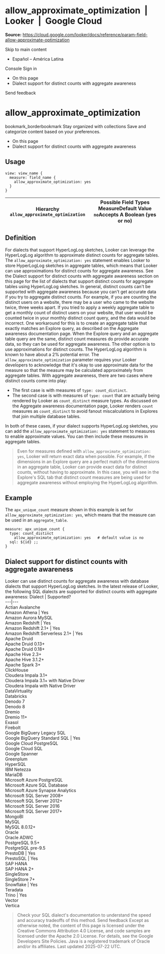 # allow_approximate_optimization  |  Looker  |  Google Cloud

**Source:** https://cloud.google.com/looker/docs/reference/param-field-allow-approximate-optimization

Skip to main content 
  * Español – América Latina

Console  Sign in


  * On this page
  * Dialect support for distinct counts with aggregate awareness




Send feedback 
#  allow_approximate_optimization
bookmark_borderbookmark Stay organized with collections  Save and categorize content based on your preferences. 
  * On this page
  * Dialect support for distinct counts with aggregate awareness


## Usage
```
view: view_name {
  measure: field_name {
    allow_approximate_optimization: yes 
  }
}

```

Hierarchy `allow_approximate_optimization` |  Possible Field Types MeasureDefault Value `no`Accepts A Boolean (yes or no)  
---|---  
## Definition
For dialects that support HyperLogLog sketches, Looker can leverage the HyperLogLog algorithm to approximate distinct counts for aggregate tables.
The `allow_approximate_optimization: yes` statement enables Looker to store HyperLogLog sketches in aggregate tables, which means that Looker can use approximations for distinct counts for aggregate awareness.
See the Dialect support for distinct counts with aggregate awareness section on this page for the list of dialects that support distinct counts for aggregate tables using HyperLogLog sketches.
In general, distinct counts can't be supported with aggregate awareness because you can't get accurate data if you try to aggregate distinct counts. For example, if you are counting the distinct users on a website, there may be a user who came to the website twice, three weeks apart. If you tried to apply a weekly aggregate table to get a monthly count of distinct users on your website, that user would be counted twice in your monthly distinct count query, and the data would be incorrect.
One workaround for this is to create an aggregate table that exactly matches an Explore query, as described on the Aggregate awareness documentation page. When the Explore query and an aggregate table query are the same, distinct count measures do provide accurate data, so they can be used for aggregate awareness.
The other option is to use approximations for distinct counts. The HyperLogLog algorithm is known to have about a 2% potential error. The `allow_approximate_optimization` parameter requires your Looker developers to acknowledge that it's okay to use approximate data for the measure so that the measure may be calculated approximately from aggregate tables.
With aggregate awareness, there are two cases where distinct counts come into play:
  * The first case is with measures of `type: count_distinct`.
  * The second case is with measures of `type: count` that are actually being rendered by Looker as `count_distinct` measure types. As discussed on the Aggregate awareness documentation page, Looker renders `count` measures as `count_distinct` to avoid fanout miscalculations in Explores that join multiple database tables.


In both of these cases, if your dialect supports HyperLogLog sketches, you can add the `allow_approximate_optimization: yes` statement to measures to enable approximate values. You can then include these measures in aggregate tables.
> Even for measures defined with `allow_approximate_optimization: yes`, Looker will return exact data when possible. For example, if the dimensions in an Explore query are a perfect match of the dimensions in an aggregate table, Looker can provide exact data for distinct counts, without having to approximate. In this case, you will see in the Explore's SQL tab that distinct count measures are being used for aggregate awareness without employing the HyperLogLog algorithm.
## Example
The `apx_unique_count` measure shown in this example is set for `allow_approximate_optimization: yes`, which means that the measure can be used in an `aggregate_table`.
```
measure: apx_unique_count {
  type: count_distinct
    allow_approximate_optimization: yes   # default value is no
  sql: ${id} ;;
}

```

## Dialect support for distinct counts with aggregate awareness
Looker can use distinct counts for aggregate awareness with database dialects that support HyperLogLog sketches. In the latest release of Looker, the following SQL dialects are supported for distinct counts with aggregate awareness:
Dialect | Supported?  
---|---  
Actian Avalanche  
Amazon Athena | Yes  
Amazon Aurora MySQL  
Amazon Redshift | Yes  
Amazon Redshift 2.1+ | Yes  
Amazon Redshift Serverless 2.1+ | Yes  
Apache Druid  
Apache Druid 0.13+  
Apache Druid 0.18+  
Apache Hive 2.3+  
Apache Hive 3.1.2+  
Apache Spark 3+  
ClickHouse  
Cloudera Impala 3.1+  
Cloudera Impala 3.1+ with Native Driver  
Cloudera Impala with Native Driver  
DataVirtuality  
Databricks  
Denodo 7  
Denodo 8  
Dremio  
Dremio 11+  
Exasol  
Firebolt  
Google BigQuery Legacy SQL  
Google BigQuery Standard SQL | Yes  
Google Cloud PostgreSQL  
Google Cloud SQL  
Google Spanner  
Greenplum  
HyperSQL  
IBM Netezza  
MariaDB  
Microsoft Azure PostgreSQL  
Microsoft Azure SQL Database  
Microsoft Azure Synapse Analytics  
Microsoft SQL Server 2008+  
Microsoft SQL Server 2012+  
Microsoft SQL Server 2016  
Microsoft SQL Server 2017+  
MongoBI  
MySQL  
MySQL 8.0.12+  
Oracle  
Oracle ADWC  
PostgreSQL 9.5+  
PostgreSQL pre-9.5  
PrestoDB | Yes  
PrestoSQL | Yes  
SAP HANA  
SAP HANA 2+  
SingleStore  
SingleStore 7+  
Snowflake | Yes  
Teradata  
Trino | Yes  
Vector  
Vertica  
> Check your SQL dialect's documentation to understand the speed and accuracy tradeoffs of this method.
Send feedback 
Except as otherwise noted, the content of this page is licensed under the Creative Commons Attribution 4.0 License, and code samples are licensed under the Apache 2.0 License. For details, see the Google Developers Site Policies. Java is a registered trademark of Oracle and/or its affiliates.
Last updated 2025-07-22 UTC.


